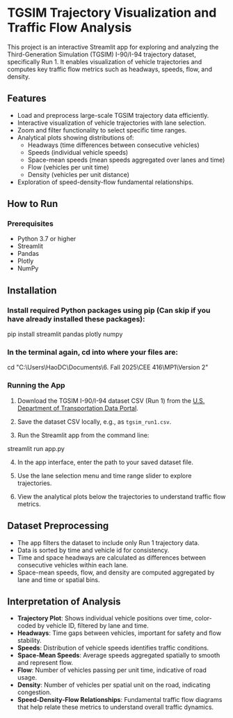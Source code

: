 # TGSIM Trajectory Visualization and Traffic Flow Analysis

This project is an interactive Streamlit app for exploring and analyzing the Third-Generation Simulation (TGSIM) I-90/I-94 trajectory dataset, specifically Run 1. It enables visualization of vehicle trajectories and computes key traffic flow metrics such as headways, speeds, flow, and density.

## Features

- Load and preprocess large-scale TGSIM trajectory data efficiently.
- Interactive visualization of vehicle trajectories with lane selection.
- Zoom and filter functionality to select specific time ranges.
- Analytical plots showing distributions of:
  - Headways (time differences between consecutive vehicles)
  - Speeds (individual vehicle speeds)
  - Space-mean speeds (mean speeds aggregated over lanes and time)
  - Flow (vehicles per unit time)
  - Density (vehicles per unit distance)
- Exploration of speed-density-flow fundamental relationships.

## How to Run

### Prerequisites

- Python 3.7 or higher
- Streamlit
- Pandas
- Plotly
- NumPy

## Installation

### Install required Python packages using pip (Can skip if you have already installed these packages):

pip install streamlit pandas plotly numpy

### In the terminal again, cd into where your files are:

cd "C:\Users\HaoDC\Documents\6. Fall 2025\CEE 416\MP1\Version 2"

### Running the App

1. Download the TGSIM I-90/I-94 dataset CSV (Run 1) from the [U.S. Department of Transportation Data Portal](https://data.transportation.gov/Automobiles/Third-Generation-Simulation-Data-TGSIM-I-90-I-94-S/9uas-hf8b/about_data).

2. Save the dataset CSV locally, e.g., as `tgsim_run1.csv`.

3. Run the Streamlit app from the command line:

streamlit run app.py

4. In the app interface, enter the path to your saved dataset file.

5. Use the lane selection menu and time range slider to explore trajectories.

6. View the analytical plots below the trajectories to understand traffic flow metrics.

## Dataset Preprocessing

- The app filters the dataset to include only Run 1 trajectory data.
- Data is sorted by time and vehicle id for consistency.
- Time and space headways are calculated as differences between consecutive vehicles within each lane.
- Space-mean speeds, flow, and density are computed aggregated by lane and time or spatial bins.

## Interpretation of Analysis

- **Trajectory Plot**: Shows individual vehicle positions over time, color-coded by vehicle ID, filtered by lane and time.
- **Headways**: Time gaps between vehicles, important for safety and flow stability.
- **Speeds**: Distribution of vehicle speeds identifies traffic conditions.
- **Space-Mean Speeds**: Average speeds aggregated spatially to smooth and represent flow.
- **Flow**: Number of vehicles passing per unit time, indicative of road usage.
- **Density**: Number of vehicles per spatial unit on the road, indicating congestion.
- **Speed-Density-Flow Relationships**: Fundamental traffic flow diagrams that help relate these metrics to understand overall traffic dynamics.
